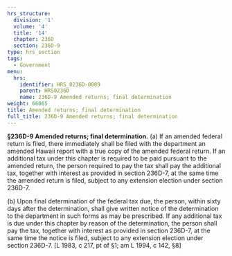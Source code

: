 ```yaml
---
hrs_structure:
  division: '1'
  volume: '4'
  title: '14'
  chapter: 236D
  section: 236D-9
type: hrs_section
tags:
  - Government
menu:
  hrs:
    identifier: HRS_0236D-0009
    parent: HRS0236D
    name: 236D-9 Amended returns; final determination
weight: 66065
title: Amended returns; final determination
full_title: 236D-9 Amended returns; final determination
---
```

**§236D-9 Amended returns; final determination.** (a) If an amended federal return is filed, there immediately shall be filed with the department an amended Hawaii report with a true copy of the amended federal return. If an additional tax under this chapter is required to be paid pursuant to the amended return, the person required to pay the tax shall pay the additional tax, together with interest as provided in section 236D-7, at the same time the amended return is filed, subject to any extension election under section 236D-7.

(b) Upon final determination of the federal tax due, the person, within sixty days after the determination, shall give written notice of the determination to the department in such forms as may be prescribed. If any additional tax is due under this chapter by reason of the determination, the person shall pay the tax, together with interest as provided in section 236D-7, at the same time the notice is filed, subject to any extension election under section 236D-7\. [L 1983, c 217, pt of §1; am L 1994, c 142, §8]